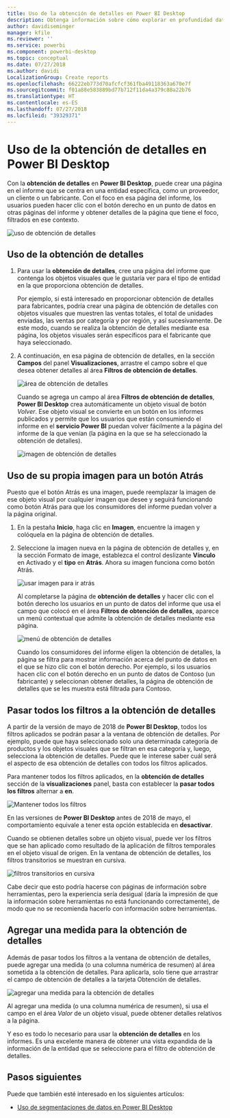 ```yaml
---
title: Uso de la obtención de detalles en Power BI Desktop
description: Obtenga información sobre cómo explorar en profundidad datos en una nueva página del informe en Power BI Desktop
author: davidiseminger
manager: kfile
ms.reviewer: ''
ms.service: powerbi
ms.component: powerbi-desktop
ms.topic: conceptual
ms.date: 07/27/2018
ms.author: davidi
LocalizationGroup: Create reports
ms.openlocfilehash: 66222eb773d70afcfcf361fba49118363a670e7f
ms.sourcegitcommit: f01a88e583889bd77b712f11da4a379c88a22b76
ms.translationtype: HT
ms.contentlocale: es-ES
ms.lasthandoff: 07/27/2018
ms.locfileid: "39329371"
---
```

# <a name="use-drillthrough-in-power-bi-desktop"></a>Uso de la obtención de detalles en Power BI Desktop
Con la **obtención de detalles** en **Power BI Desktop**, puede crear una página en el informe que se centra en una entidad específica, como un proveedor, un cliente o un fabricante. Con el foco en esa página del informe, los usuarios pueden hacer clic con el botón derecho en un punto de datos en otras páginas del informe y obtener detalles de la página que tiene el foco, filtrados en ese contexto.

![uso de obtención de detalles](media/desktop-drillthrough/drillthrough_01.png)

## <a name="using-drillthrough"></a>Uso de la obtención de detalles
1. Para usar la **obtención de detalles**, cree una página del informe que contenga los objetos visuales que le gustaría ver para el tipo de entidad en la que proporciona obtención de detalles. 

    Por ejemplo, si está interesado en proporcionar obtención de detalles para fabricantes, podría crear una página de obtención de detalles con objetos visuales que muestren las ventas totales, el total de unidades enviadas, las ventas por categoría y por región, y así sucesivamente. De este modo, cuando se realiza la obtención de detalles mediante esa página, los objetos visuales serán específicos para el fabricante que haya seleccionado.

2. A continuación, en esa página de obtención de detalles, en la sección **Campos** del panel **Visualizaciones**, arrastre el campo sobre el que desea obtener detalles al área **Filtros de obtención de detalles**.

    ![área de obtención de detalles](media/desktop-drillthrough/drillthrough_02.png)

    Cuando se agrega un campo al área **Filtros de obtención de detalles**, **Power BI Desktop** crea automáticamente un objeto visual de botón *Volver*. Ese objeto visual se convierte en un botón en los informes publicados y permite que los usuarios que están consumiendo el informe en el **servicio Power BI** puedan volver fácilmente a la página del informe de la que venían (la página en la que se ha seleccionado la obtención de detalles).

    ![imagen de obtención de detalles](media/desktop-drillthrough/drillthrough_03.png)

## <a name="use-your-own-image-for-a-back-button"></a>Uso de su propia imagen para un botón Atrás    
 Puesto que el botón Atrás es una imagen, puede reemplazar la imagen de ese objeto visual por cualquier imagen que desee y seguirá funcionando como botón Atrás para que los consumidores del informe puedan volver a la página original.

1. En la pestaña **Inicio**, haga clic en **Imagen**, encuentre la imagen y colóquela en la página de obtención de detalles.
2. Seleccione la imagen nueva en la página de obtención de detalles y, en la sección Formato de image, establezca el control deslizante **Vínculo** en Activado y el **tipo** en **Atrás**. Ahora su imagen funciona como botón Atrás.

    ![usar imagen para ir atrás](media/desktop-drillthrough/drillthrough_05.png)

    Al completarse la página de **obtención de detalles** y hacer clic con el botón derecho los usuarios en un punto de datos del informe que usa el campo que colocó en el área **Filtros de obtención de detalles**, aparece un menú contextual que admite la obtención de detalles mediante esa página.

    ![menú de obtención de detalles](media/desktop-drillthrough/drillthrough_04.png)

    Cuando los consumidores del informe eligen la obtención de detalles, la página se filtra para mostrar información acerca del punto de datos en el que se hizo clic con el botón derecho. Por ejemplo, si los usuarios hacen clic con el botón derecho en un punto de datos de Contoso (un fabricante) y seleccionan obtener detalles, la página de obtención de detalles que se les muestra está filtrada para Contoso.

## <a name="pass-all-filters-in-drillthrough"></a>Pasar todos los filtros a la obtención de detalles

A partir de la versión de mayo de 2018 de **Power BI Desktop**, todos los filtros aplicados se podrán pasar a la ventana de obtención de detalles. Por ejemplo, puede que haya seleccionado solo una determinada categoría de productos y los objetos visuales que se filtran en esa categoría y, luego, selecciona la obtención de detalles. Puede que le interese saber cuál será el aspecto de esa obtención de detalles con todos los filtros aplicados.

Para mantener todos los filtros aplicados, en la **obtención de detalles** sección de la **visualizaciones** panel, basta con establecer la **pasar todos los filtros** alternar a **en**. 

![Mantener todos los filtros](media/desktop-drillthrough/drillthrough_06.png)

En las versiones de **Power BI Desktop** antes de 2018 de mayo, el comportamiento equivale a tener esta opción establecida en **desactivar**.

Cuando se obtienen detalles sobre un objeto visual, puede ver los filtros que se han aplicado como resultado de la aplicación de filtros temporales en el objeto visual de origen. En la ventana de obtención de detalles, los filtros transitorios se muestran en cursiva. 

![filtros transitorios en cursiva](media/desktop-drillthrough/drillthrough_07.png)

Cabe decir que esto podría hacerse con páginas de información sobre herramientas, pero la experiencia sería desigual (daría la impresión de que la información sobre herramientas no está funcionando correctamente), de modo que no se recomienda hacerlo con información sobre herramientas.

## <a name="add-a-measure-to-drillthrough"></a>Agregar una medida para la obtención de detalles

Además de pasar todos los filtros a la ventana de obtención de detalles, puede agregar una medida (o una columna numérica de resumen) al área sometida a la obtención de detalles. Para aplicarla, solo tiene que arrastrar el campo de obtención de detalles a la tarjeta Obtención de detalles. 

![agregar una medida para la obtención de detalles](media/desktop-drillthrough/drillthrough_08.png)

Al agregar una medida (o una columna numérica de resumen), si usa el campo en el área *Valor* de un objeto visual, puede obtener detalles relativos a la página.

Y eso es todo lo necesario para usar la **obtención de detalles** en los informes. Es una excelente manera de obtener una vista expandida de la información de la entidad que se seleccione para el filtro de obtención de detalles.

## <a name="next-steps"></a>Pasos siguientes

Puede que también esté interesado en los siguientes artículos:

* [Uso de segmentaciones de datos en Power BI Desktop](desktop-slicers.md)

